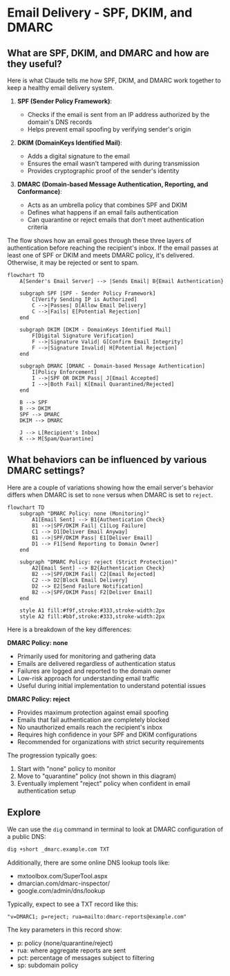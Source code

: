 # Email Delivery - SPF, DKIM, and DMARC

## What are SPF, DKIM, and DMARC and how are they useful?

Here is what Claude tells me how SPF, DKIM, and DMARC work together to keep a healthy email delivery system.

1. **SPF (Sender Policy Framework)**:
    - Checks if the email is sent from an IP address authorized by the domain's DNS records
    - Helps prevent email spoofing by verifying sender's origin

2. **DKIM (DomainKeys Identified Mail)**:
    - Adds a digital signature to the email
    - Ensures the email wasn't tampered with during transmission
    - Provides cryptographic proof of the sender's identity

3. **DMARC (Domain-based Message Authentication, Reporting, and Conformance)**:
    - Acts as an umbrella policy that combines SPF and DKIM
    - Defines what happens if an email fails authentication
    - Can quarantine or reject emails that don't meet authentication criteria

The flow shows how an email goes through these three layers of authentication before reaching the recipient's inbox. If the email passes at least one of SPF or DKIM and meets DMARC policy, it's delivered. Otherwise, it may be rejected or sent to spam.

```mermaid
flowchart TD
    A[Sender's Email Server] --> |Sends Email| B{Email Authentication}
    
    subgraph SPF [SPF - Sender Policy Framework]
        C[Verify Sending IP is Authorized]
        C -->|Passes| D[Allow Email Delivery]
        C -->|Fails| E[Potential Rejection]
    end
    
    subgraph DKIM [DKIM - DomainKeys Identified Mail]
        F[Digital Signature Verification]
        F -->|Signature Valid| G[Confirm Email Integrity]
        F -->|Signature Invalid| H[Potential Rejection]
    end
    
    subgraph DMARC [DMARC - Domain-based Message Authentication]
        I[Policy Enforcement]
        I -->|SPF OR DKIM Pass| J[Email Accepted]
        I -->|Both Fail| K[Email Quarantined/Rejected]
    end
    
    B --> SPF
    B --> DKIM
    SPF --> DMARC
    DKIM --> DMARC
    
    J --> L[Recipient's Inbox]
    K --> M[Spam/Quarantine]
```

## What behaviors can be influenced by various DMARC settings?

Here are a couple of variations showing how the email server's behavior differs when DMARC is set to `none` versus when DMARC is set to `reject`.

```mermaid
flowchart TD
    subgraph "DMARC Policy: none (Monitoring)"
        A1[Email Sent] --> B1{Authentication Check}
        B1 -->|SPF/DKIM Fail| C1[Log Failure]
        C1 --> D1[Deliver Email Anyway]
        B1 -->|SPF/DKIM Pass| E1[Deliver Email]
        D1 --> F1[Send Reporting to Domain Owner]
    end

    subgraph "DMARC Policy: reject (Strict Protection)"
        A2[Email Sent] --> B2{Authentication Check}
        B2 -->|SPF/DKIM Fail| C2[Email Rejected]
        C2 --> D2[Block Email Delivery]
        D2 --> E2[Send Failure Notification]
        B2 -->|SPF/DKIM Pass| F2[Deliver Email]
    end

    style A1 fill:#f9f,stroke:#333,stroke-width:2px
    style A2 fill:#bbf,stroke:#333,stroke-width:2px

```

Here is a breakdown of the key differences:

**DMARC Policy: none**
- Primarily used for monitoring and gathering data
- Emails are delivered regardless of authentication status
- Failures are logged and reported to the domain owner
- Low-risk approach for understanding email traffic
- Useful during initial implementation to understand potential issues

**DMARC Policy: reject**
- Provides maximum protection against email spoofing
- Emails that fail authentication are completely blocked
- No unauthorized emails reach the recipient's inbox
- Requires high confidence in your SPF and DKIM configurations
- Recommended for organizations with strict security requirements

The progression typically goes:
1. Start with "none" policy to monitor
2. Move to "quarantine" policy (not shown in this diagram)
3. Eventually implement "reject" policy when confident in email authentication setup

## Explore

We can use the `dig` command in terminal to look at DMARC configuration of a public DNS:

```bash
dig +short _dmarc.example.com TXT
```

Additionally, there are some online DNS lookup tools like:
- mxtoolbox.com/SuperTool.aspx
- dmarcian.com/dmarc-inspector/
- google.com/admin/dns/lookup

Typically, expect to see a TXT record like this:
```
"v=DMARC1; p=reject; rua=mailto:dmarc-reports@example.com"
```

The key parameters in this record show:
- p: policy (none/quarantine/reject)
- rua: where aggregate reports are sent
- pct: percentage of messages subject to filtering
- sp: subdomain policy

